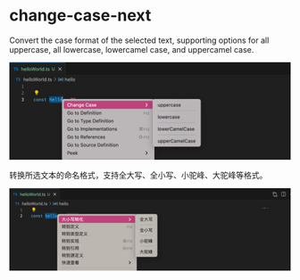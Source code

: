 # change-case-next

Convert the case format of the selected text, supporting options for all uppercase, all lowercase, lowercamel case, and uppercamel case.

![img](screenshots/example2.png)

转换所选文本的命名格式，支持全大写、全小写、小驼峰、大驼峰等格式。

![img](screenshots/example1.png)